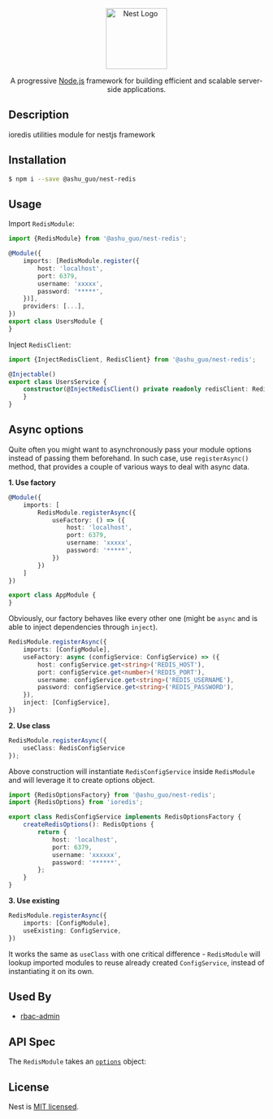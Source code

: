 <p align="center">
  <a href="http://nestjs.com/" target="blank"><img src="https://nestjs.com/img/logo-small.svg" width="120" alt="Nest Logo" /></a>
</p>

  <p align="center">A progressive <a href="http://nodejs.org" target="blank">Node.js</a> framework for building efficient and scalable server-side applications.</p>
    <p align="center">

## Description

ioredis utilities module for nestjs framework

## Installation

```bash
$ npm i --save @ashu_guo/nest-redis
```

## Usage

Import `RedisModule`:

```typescript
import {RedisModule} from '@ashu_guo/nest-redis';

@Module({
    imports: [RedisModule.register({
        host: 'localhost',
        port: 6379,
        username: 'xxxxx',
        password: '*****',
    })],
    providers: [...],
})
export class UsersModule {
}
```

Inject `RedisClient`:

```typescript
import {InjectRedisClient, RedisClient} from '@ashu_guo/nest-redis';

@Injectable()
export class UsersService {
    constructor(@InjectRedisClient() private readonly redisClient: RedisClient) {
    }
}
```

## Async options

Quite often you might want to asynchronously pass your module options instead of passing them beforehand. In such case,
use `registerAsync()` method, that provides a couple of various ways to deal with async data.

**1. Use factory**

```typescript
@Module({
    imports: [
        RedisModule.registerAsync({
            useFactory: () => ({
                host: 'localhost',
                port: 6379,
                username: 'xxxxx',
                password: '*****',
            })
        })
    ]
})

export class AppModule {
}

```

Obviously, our factory behaves like every other one (might be `async` and is able to inject dependencies
through `inject`).

```typescript
RedisModule.registerAsync({
    imports: [ConfigModule],
    useFactory: async (configService: ConfigService) => ({
        host: configService.get<string>('REDIS_HOST'),
        port: configService.get<number>('REDIS_PORT'),
        username: configService.get<string>('REDIS_USERNAME'),
        password: configService.get<string>('REDIS_PASSWORD'),
    }),
    inject: [ConfigService],
})
```

**2. Use class**

```typescript
RedisModule.registerAsync({
    useClass: RedisConfigService
});
```

Above construction will instantiate `RedisConfigService` inside `RedisModule` and will leverage it to create options
object.

```typescript
import {RedisOptionsFactory} from '@ashu_guo/nest-redis';
import {RedisOptions} from 'ioredis';

export class RedisConfigService implements RedisOptionsFactory {
    createRedisOptions(): RedisOptions {
        return {
            host: 'localhost',
            port: 6379,
            username: 'xxxxxx',
            password: '******',
        };
    }
}
```

**3. Use existing**

```typescript
RedisModule.registerAsync({
    imports: [ConfigModule],
    useExisting: ConfigService,
})
```

It works the same as `useClass` with one critical difference - `RedisModule` will lookup imported modules to reuse
already created `ConfigService`, instead of instantiating it on its own.

## Used By

- [rbac-admin](https://github.com/aShu-guo/rbac-admin)

## API Spec

The `RedisModule` takes an [`options`](https://ioredis.readthedocs.io/en/latest/API/#Redis) object:

## License

Nest is [MIT licensed](LICENSE).
